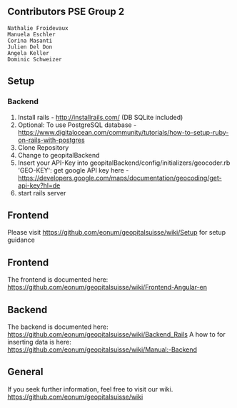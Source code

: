 ## Contributors PSE Group 2

	Nathalie Froidevaux
	Manuela Eschler
	Corina Masanti
	Julien Del Don
	Angela Keller
	Dominic Schweizer
## Setup
### Backend
 1. Install rails - http://installrails.com/ (DB SQLite included)
 2. Optional: To use PostgreSQL database - https://www.digitalocean.com/community/tutorials/how-to-setup-ruby-on-rails-with-postgres
 3. Clone Repository
 4. Change to geopitalBackend
 5. Insert your API-Key into geopitalBackend/config/initializers/geocoder.rb 'GEO-KEY': get google API key here - https://developers.google.com/maps/documentation/geocoding/get-api-key?hl=de
 6. start rails server

## Frontend
Please visit https://github.com/eonum/geopitalsuisse/wiki/Setup for setup guidance

## Frontend
The frontend is documented here: https://github.com/eonum/geopitalsuisse/wiki/Frontend-Angular-en

## Backend
The backend is documented here: https://github.com/eonum/geopitalsuisse/wiki/Backend_Rails
A how to for inserting data is here: https://github.com/eonum/geopitalsuisse/wiki/Manual:-Backend

## General
If you seek further information, feel free to visit our wiki. 
https://github.com/eonum/geopitalsuisse/wiki



  

<!--stackedit_data:
eyJoaXN0b3J5IjpbLTE5Mjk4MDY1MzZdfQ==
-->
